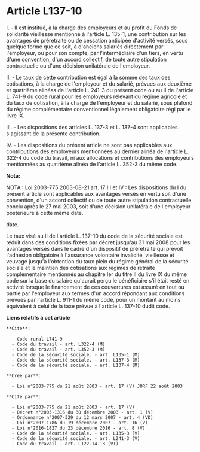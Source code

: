 # Article L137-10

I. - Il est institué, à la charge des employeurs et au profit du Fonds de solidarité vieillesse mentionné à l'article L.
135-1, une contribution sur les avantages de préretraite ou de cessation anticipée d'activité versés, sous quelque forme que
ce soit, à d'anciens salariés directement par l'employeur, ou pour son compte, par l'intermédiaire d'un tiers, en vertu d'une
convention, d'un accord collectif, de toute autre stipulation contractuelle ou d'une décision unilatérale de l'employeur.

II. - Le taux de cette contribution est égal à la somme des taux des cotisations, à la charge de l'employeur et du salarié,
prévues aux deuxième et quatrième alinéas de l'article L. 241-3 du présent code ou au II de l'article L. 741-9 du code rural
pour les employeurs relevant du régime agricole et du taux de cotisation, à la charge de l'employeur et du salarié, sous
plafond du régime complémentaire conventionnel légalement obligatoire régi par le livre IX.

III. - Les dispositions des articles L. 137-3 et L. 137-4 sont applicables s'agissant de la présente contribution.

IV. - Les dispositions du présent article ne sont pas applicables aux contributions des employeurs mentionnées au dernier
alinéa de l'article L. 322-4 du code du travail, ni aux allocations et contributions des employeurs mentionnées au quatrième
alinéa de l'article L. 352-3 du même code.

**Nota:**

NOTA : Loi 2003-775 2003-08-21 art. 17 III et IV : Les dispositions du I du présent article sont applicables aux avantages
versés en vertu soit d'une convention, d'un accord collectif ou de toute autre stipulation contractuelle conclu après le 27
mai 2003, soit d'une décision unilatérale de l'employeur postérieure à cette même date.

date.

Le taux visé au II de l'article L. 137-10 du code de la sécurité sociale est réduit dans des conditions fixées par décret
jusqu'au 31 mai 2008 pour les avantages versés dans le cadre d'un dispositif de préretraite qui prévoit l'adhésion
obligatoire à l'assurance volontaire invalidité, vieillesse et veuvage jusqu'à l'obtention du taux plein du régime général de
la sécurité sociale et le maintien des cotisations aux régimes de retraite complémentaire mentionnés au chapitre Ier du titre
II du livre IX du même code sur la base du salaire qu'aurait perçu le bénéficiaire s'il était resté en activité lorsque le
financement de ces couvertures est assuré en tout ou partie par l'employeur aux termes d'un accord répondant aux conditions
prévues par l'article L. 911-1 du même code, pour un montant au moins équivalent à celui de la taxe prévue à l'article L.
137-10 dudit code.

**Liens relatifs à cet article**

	**Cite**:

	  - Code rural L741-9
	  - Code du travail - art. L322-4 (M)
	  - Code du travail - art. L352-3 (M)
	  - Code de la sécurité sociale. - art. L135-1 (M)
	  - Code de la sécurité sociale. - art. L137-3 (M)
	  - Code de la sécurité sociale. - art. L137-4 (M)

	**Créé par**:

	  - Loi n°2003-775 du 21 août 2003 - art. 17 (V) JORF 22 août 2003

	**Cité par**:

	  - Loi n°2003-775 du 21 août 2003 - art. 17 (V)
	  - Décret n°2003-1316 du 30 décembre 2003 - art. 1 (V)
	  - Ordonnance n°2007-329 du 12 mars 2007 - art. 4 (VD)
	  - Loi n°2007-1786 du 19 décembre 2007 - art. 16 (V)
	  - Loi n°2016-1827 du 23 décembre 2016 - art. 8 (V)
	  - Code de la sécurité sociale. - art. L135-3 (V)
	  - Code de la sécurité sociale. - art. L241-3 (V)
	  - Code du travail - art. L122-14-13 (VT)
